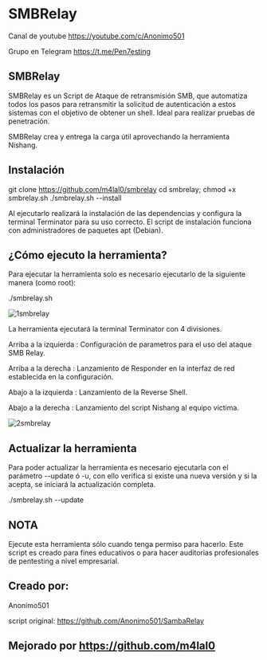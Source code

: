 # SMBRelay

Canal de youtube  https://youtube.com/c/Anonimo501

Grupo en Telegram https://t.me/Pen7esting

## SMBRelay

SMBRelay es un Script de Ataque de retransmisión SMB, que automatiza todos los pasos para retransmitir la solicitud de autenticación a estos sistemas con el objetivo de obtener un shell. Ideal para realizar pruebas de penetración.

SMBRelay crea y entrega la carga útil aprovechando la herramienta Nishang.

## Instalación

git clone https://github.com/m4lal0/smbrelay
cd smbrelay; chmod +x smbrelay.sh
./smbrelay.sh --install

Al ejecutarlo realizará la instalación de las dependencias y configura la terminal Terminator para su uso correcto. El script de instalación funciona con administradores de paquetes apt (Debian).

## ¿Cómo ejecuto la herramienta?

Para ejecutar la herramienta solo es necesario ejecutarlo de la siguiente manera (como root):

./smbrelay.sh


![1smbrelay](https://user-images.githubusercontent.com/67207446/153726632-a9e3b901-db24-4d02-98db-28eb4a635733.png)


La herramienta ejecutará la terminal Terminator con 4 divisiones.

Arriba a la izquierda : Configuración de parametros para el uso del ataque SMB Relay.

Arriba a la derecha : Lanzamiento de Responder en la interfaz de red establecida en la configuración.

Abajo a la izquierda : Lanzamiento de la Reverse Shell.

Abajo a la derecha : Lanzamiento del script Nishang al equipo victima.


![2smbrelay](https://user-images.githubusercontent.com/67207446/153726703-b60d6c69-45f2-471f-b9c8-65ae416e9e2b.png)


## Actualizar la herramienta

Para poder actualizar la herramienta es necesario ejecutarla con el parámetro --update ó -u, con ello verifica si existe una nueva versión y si la acepta, se iniciará la actualización completa.

./smbrelay.sh --update

## NOTA

Ejecute esta herramienta sólo cuando tenga permiso para hacerlo. Este script es creado para fines educativos o para hacer auditorias profesionales de pentesting a nivel empresarial.

## Creado por:

Anonimo501

script original: https://github.com/Anonimo501/SambaRelay

## Mejorado por https://github.com/m4lal0

